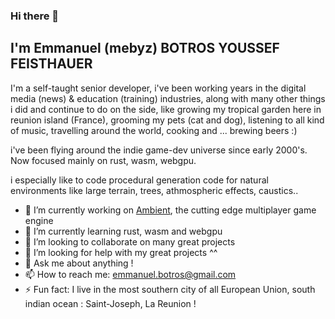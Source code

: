 ### Hi there 👋

## I'm Emmanuel (mebyz) BOTROS YOUSSEF FEISTHAUER

I'm a self-taught senior developer, i've been working years in the digital media (news) & education (training) industries,
along with many other things i did and continue to do on the side, like growing my tropical garden here in reunion island (France),
grooming my pets (cat and dog), listening to all kind of music, travelling around the world, cooking and ... brewing beers :)

i've been flying around the indie game-dev universe since early 2000's. Now focused mainly on rust, wasm, webgpu.

i especially like to code procedural generation code for natural environments like large terrain, trees, athmospheric effects, caustics..

- 🔭 I’m currently working on [Ambient](https://ambient.run), the cutting edge multiplayer game engine
- 🌱 I’m currently learning rust, wasm and webgpu
- 👯 I’m looking to collaborate on many great projects
- 🤔 I’m looking for help with my great projects ^^
- 💬 Ask me about anything !
- 📫 How to reach me: emmanuel.botros@gmail.com
- ⚡ Fun fact: I live in the most southern city of all European Union, south indian ocean : Saint-Joseph, La Reunion !
